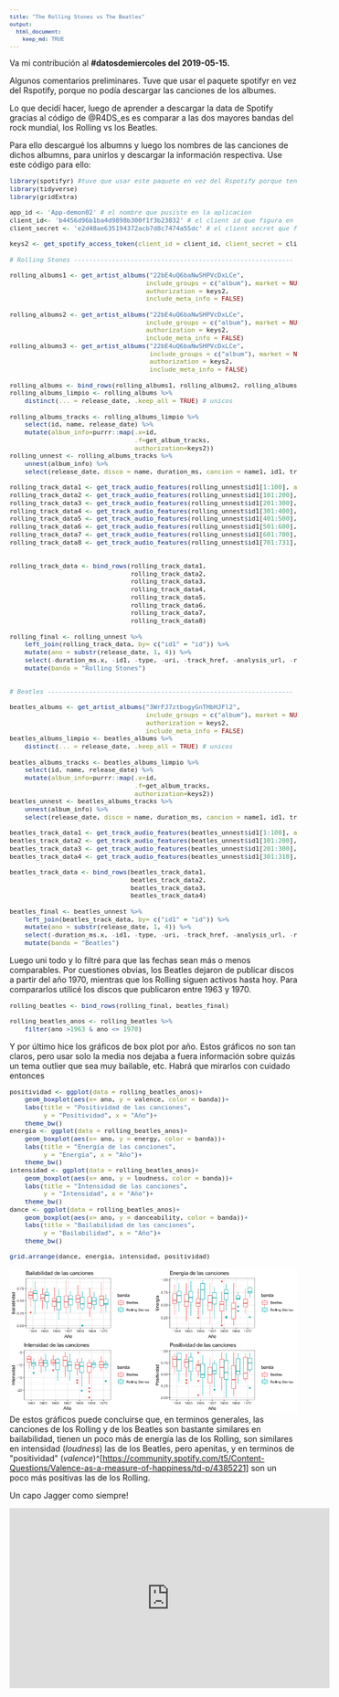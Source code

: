 ```yaml
---
title: "The Rolling Stones vs The Beatles"
output:
  html_document:
    keep_md: TRUE
---
```

<style type="text/css">
body, td {
   font-size: 14px;
}
code.r{
  font-size: 11px;
}
pre {
  font-size: 11px
}
</style>

Va mi contribución al **#datosdemiercoles del 2019-05-15.**

Algunos comentarios preliminares. Tuve que usar el paquete spotifyr en vez del Rspotify, porque no podía descargar las canciones de los albumes.

Lo que decidí hacer, luego de aprender a descargar la data de Spotify gracias al código de @R4DS_es es comparar a las dos mayores bandas del rock mundial, los Rolling vs los Beatles. 

Para ello descargué los albumns y luego los nombres de las canciones de dichos albumns, para unirlos y descargar la información respectiva. Use este código para ello:



```r
library(spotifyr) #tuve que usar este paquete en vez del Rspotify porque tenía más versatilidad
library(tidyverse)
library(gridExtra)

app_id <- 'App-demon02' # el nombre que pusiste en la aplicacion
client_id<- 'b4456d96b1ba4d9898b300f1f3b23832' # el client id que figura en la web de spotify
client_secret <- 'e2d48ae635194372acb7d8c7474a55dc' # el client secret que figura en la web de spotify

keys2 <- get_spotify_access_token(client_id = client_id, client_secret = client_secret) #para el paquete spotifyr

# Rolling Stones ----------------------------------------------------------

rolling_albums1 <- get_artist_albums("22bE4uQ6baNwSHPVcDxLCe",
                                    include_groups = c("album"), market = NULL, limit = 50, offset = 0,
                                    authorization = keys2,
                                    include_meta_info = FALSE) 

rolling_albums2 <- get_artist_albums("22bE4uQ6baNwSHPVcDxLCe",
                                    include_groups = c("album"), market = NULL, limit = 50, offset = 50,
                                    authorization = keys2,
                                    include_meta_info = FALSE) 
rolling_albums3 <- get_artist_albums("22bE4uQ6baNwSHPVcDxLCe",
                                     include_groups = c("album"), market = NULL, limit = 50, offset = 100,
                                     authorization = keys2,
                                     include_meta_info = FALSE) 

rolling_albums <- bind_rows(rolling_albums1, rolling_albums2, rolling_albums3)
rolling_albums_limpio <- rolling_albums %>% 
    distinct(... = release_date, .keep_all = TRUE) # unicos

rolling_albums_tracks <- rolling_albums_limpio %>% 
    select(id, name, release_date) %>% 
    mutate(album_info=purrr::map(.x=id,
                                 .f=get_album_tracks,
                                 authorization=keys2))
rolling_unnest <- rolling_albums_tracks %>% 
    unnest(album_info) %>% 
    select(release_date, disco = name, duration_ms, cancion = name1, id1, track_number) 

rolling_track_data1 <- get_track_audio_features(rolling_unnest$id1[1:100], authorization = keys2)
rolling_track_data2 <- get_track_audio_features(rolling_unnest$id1[101:200], authorization = keys2)
rolling_track_data3 <- get_track_audio_features(rolling_unnest$id1[201:300], authorization = keys2)
rolling_track_data4 <- get_track_audio_features(rolling_unnest$id1[301:400], authorization = keys2)
rolling_track_data5 <- get_track_audio_features(rolling_unnest$id1[401:500], authorization = keys2)
rolling_track_data6 <- get_track_audio_features(rolling_unnest$id1[501:600], authorization = keys2)
rolling_track_data7 <- get_track_audio_features(rolling_unnest$id1[601:700], authorization = keys2)
rolling_track_data8 <- get_track_audio_features(rolling_unnest$id1[701:731], authorization = keys2)


rolling_track_data <- bind_rows(rolling_track_data1,
                                rolling_track_data2,
                                rolling_track_data3,
                                rolling_track_data4,
                                rolling_track_data5, 
                                rolling_track_data6,
                                rolling_track_data7,
                                rolling_track_data8)

rolling_final <- rolling_unnest %>% 
    left_join(rolling_track_data, by= c("id1" = "id")) %>% 
    mutate(ano = substr(release_date, 1, 4)) %>% 
    select(-duration_ms.x, -id1, -type, -uri, -track_href, -analysis_url, -release_date) %>% 
    mutate(banda = "Rolling Stones")


# Beatles -----------------------------------------------------------------

beatles_albums <- get_artist_albums("3WrFJ7ztbogyGnTHbHJFl2",
                                    include_groups = c("album"), market = NULL, limit = 50, offset = 0,
                                    authorization = keys2,
                                    include_meta_info = FALSE) 
beatles_albums_limpio <- beatles_albums %>% 
    distinct(... = release_date, .keep_all = TRUE) # unicos

beatles_albums_tracks <- beatles_albums_limpio %>% 
    select(id, name, release_date) %>% 
    mutate(album_info=purrr::map(.x=id,
                                 .f=get_album_tracks,
                                 authorization=keys2))
beatles_unnest <- beatles_albums_tracks %>% 
    unnest(album_info) %>% 
    select(release_date, disco = name, duration_ms, cancion = name1, id1, track_number) 

beatles_track_data1 <- get_track_audio_features(beatles_unnest$id1[1:100], authorization = keys2)
beatles_track_data2 <- get_track_audio_features(beatles_unnest$id1[101:200], authorization = keys2)
beatles_track_data3 <- get_track_audio_features(beatles_unnest$id1[201:300], authorization = keys2)
beatles_track_data4 <- get_track_audio_features(beatles_unnest$id1[301:318], authorization = keys2)

beatles_track_data <- bind_rows(beatles_track_data1,
                                beatles_track_data2,
                                beatles_track_data3,
                                beatles_track_data4)

beatles_final <- beatles_unnest %>% 
    left_join(beatles_track_data, by= c("id1" = "id")) %>% 
    mutate(ano = substr(release_date, 1, 4)) %>% 
    select(-duration_ms.x, -id1, -type, -uri, -track_href, -analysis_url, -release_date) %>% 
    mutate(banda = "Beatles")
```

Luego uni todo y lo filtré para que las fechas sean más o menos comparables. Por cuestiones obvias, los Beatles dejaron de publicar discos a partir del año 1970, mientras que los Rolling siguen activos hasta hoy. Para compararlos utilicé los discos que publicaron entre 1963 y 1970.

```r
rolling_beatles <- bind_rows(rolling_final, beatles_final)

rolling_beatles_anos <- rolling_beatles %>% 
    filter(ano >1963 & ano <= 1970)
```

Y por último hice los gráficos de box plot por año. Estos gráficos no son tan claros, pero usar solo la media nos dejaba a fuera información sobre quizás un tema outlier que sea muy bailable, etc. Habrá que mirarlos con cuidado entonces

```r
positividad <- ggplot(data = rolling_beatles_anos)+
    geom_boxplot(aes(x= ano, y = valence, color = banda))+
    labs(title = "Positividad de las canciones", 
         y = "Positividad", x = "Año")+
    theme_bw()
energia <- ggplot(data = rolling_beatles_anos)+
    geom_boxplot(aes(x= ano, y = energy, color = banda))+
    labs(title = "Energía de las canciones", 
         y = "Energía", x = "Año")+
    theme_bw()
intensidad <- ggplot(data = rolling_beatles_anos)+
    geom_boxplot(aes(x= ano, y = loudness, color = banda))+
    labs(title = "Intensidad de las canciones", 
         y = "Intensidad", x = "Año")+
    theme_bw()
dance <- ggplot(data = rolling_beatles_anos)+
    geom_boxplot(aes(x= ano, y = danceability, color = banda))+
    labs(title = "Bailabilidad de las canciones", 
         y = "Bailabilidad", x = "Año")+
    theme_bw()

grid.arrange(dance, energia, intensidad, positividad)
```

![](rolling_vs_beatles_files/figure-html/unnamed-chunk-3-1.png)<!-- -->
De estos gráficos puede concluirse que, en terminos generales, las canciones de los Rolling y de los Beatles son bastante similares en bailabilidad, tienen un poco más de energía  las de los Rolling, son similares en intensidad (_loudness_) las de los Beatles, pero apenitas, y en terminos de "positividad" (_valence_)^[https://community.spotify.com/t5/Content-Questions/Valence-as-a-measure-of-happiness/td-p/4385221] son un poco más positivas las de los Rolling.

Un capo Jagger como siempre!

<iframe width="560" height="315" src="https://www.youtube.com/embed/SS51lpatCcI" frameborder="0" allow="accelerometer; autoplay; encrypted-media; gyroscope; picture-in-picture" allowfullscreen></iframe> 

